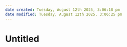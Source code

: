 ```yaml
---
date created: Tuesday, August 12th 2025, 3:06:18 pm
date modified: Tuesday, August 12th 2025, 3:06:25 pm
---
```


# Untitled
